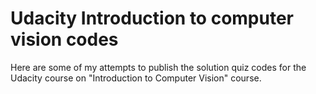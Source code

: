 # Udacity Introduction to computer vision codes
Here are some of my attempts to publish the solution quiz codes for the Udacity course on "Introduction to Computer Vision" course.
